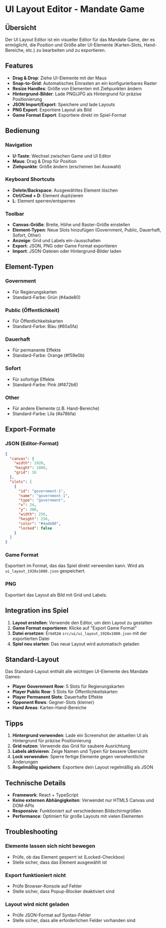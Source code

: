 # UI Layout Editor - Mandate Game

## Übersicht

Der UI Layout Editor ist ein visueller Editor für das Mandate Game, der es ermöglicht, die Position und Größe aller UI-Elemente (Karten-Slots, Hand-Bereiche, etc.) zu bearbeiten und zu exportieren.

## Features

- **Drag & Drop**: Ziehe UI-Elemente mit der Maus
- **Snap-to-Grid**: Automatisches Einrasten an ein konfigurierbares Raster
- **Resize Handles**: Größe von Elementen mit Ziehpunkten ändern
- **Hintergrund-Bilder**: Lade PNG/JPG als Hintergrund für präzise Positionierung
- **JSON Import/Export**: Speichere und lade Layouts
- **PNG Export**: Exportiere Layout als Bild
- **Game Format Export**: Exportiere direkt im Spiel-Format

## Bedienung

### Navigation

- **U-Taste**: Wechsel zwischen Game und UI Editor
- **Maus**: Drag & Drop für Position
- **Ziehpunkte**: Größe ändern (erscheinen bei Auswahl)

### Keyboard Shortcuts

- **Delete/Backspace**: Ausgewähltes Element löschen
- **Ctrl/Cmd + D**: Element duplizieren
- **L**: Element sperren/entsperren

### Toolbar

- **Canvas-Größe**: Breite, Höhe und Raster-Größe einstellen
- **Element-Typen**: Neue Slots hinzufügen (Government, Public, Dauerhaft, Sofort, Other)
- **Anzeige**: Grid und Labels ein-/ausschalten
- **Export**: JSON, PNG oder Game Format exportieren
- **Import**: JSON-Dateien oder Hintergrund-Bilder laden

## Element-Typen

### Government

- Für Regierungskarten
- Standard-Farbe: Grün (#4ade80)

### Public (Öffentlichkeit)

- Für Öffentlichkeitskarten
- Standard-Farbe: Blau (#60a5fa)

### Dauerhaft

- Für permanente Effekte
- Standard-Farbe: Orange (#f59e0b)

### Sofort

- Für sofortige Effekte
- Standard-Farbe: Pink (#f472b6)

### Other

- Für andere Elemente (z.B. Hand-Bereiche)
- Standard-Farbe: Lila (#a78bfa)

## Export-Formate

### JSON (Editor-Format)

```json
{
  "canvas": {
    "width": 1920,
    "height": 1080,
    "grid": 16
  },
  "slots": [
    {
      "id": "government-1",
      "name": "government-1",
      "type": "government",
      "x": 24,
      "y": 300,
      "width": 256,
      "height": 256,
      "color": "#4ade80",
      "locked": false
    }
  ]
}
```

### Game Format

Exportiert im Format, das das Spiel direkt verwenden kann. Wird als `ui_layout_1920x1080.json` gespeichert.

### PNG

Exportiert das Layout als Bild mit Grid und Labels.

## Integration ins Spiel

1. **Layout erstellen**: Verwende den Editor, um dein Layout zu gestalten
2. **Game Format exportieren**: Klicke auf "Export Game Format"
3. **Datei ersetzen**: Ersetze `src/ui/ui_layout_1920x1080.json` mit der exportierten Datei
4. **Spiel neu starten**: Das neue Layout wird automatisch geladen

## Standard-Layout

Das Standard-Layout enthält alle wichtigen UI-Elemente des Mandate Games:

- **Player Government Row**: 5 Slots für Regierungskarten
- **Player Public Row**: 5 Slots für Öffentlichkeitskarten
- **Player Permanent Slots**: Dauerhafte Effekte
- **Opponent Rows**: Gegner-Slots (kleiner)
- **Hand Areas**: Karten-Hand-Bereiche

## Tipps

1. **Hintergrund verwenden**: Lade ein Screenshot der aktuellen UI als Hintergrund für präzise Positionierung
2. **Grid nutzen**: Verwende das Grid für saubere Ausrichtung
3. **Labels aktivieren**: Zeige Namen und Typen für bessere Übersicht
4. **Lock verwenden**: Sperre fertige Elemente gegen versehentliche Änderungen
5. **Regelmäßig speichern**: Exportiere dein Layout regelmäßig als JSON

## Technische Details

- **Framework**: React + TypeScript
- **Keine externen Abhängigkeiten**: Verwendet nur HTML5 Canvas und DOM-APIs
- **Responsive**: Funktioniert auf verschiedenen Bildschirmgrößen
- **Performance**: Optimiert für große Layouts mit vielen Elementen

## Troubleshooting

### Elemente lassen sich nicht bewegen

- Prüfe, ob das Element gesperrt ist (Locked-Checkbox)
- Stelle sicher, dass das Element ausgewählt ist

### Export funktioniert nicht

- Prüfe Browser-Konsole auf Fehler
- Stelle sicher, dass Popup-Blocker deaktiviert sind

### Layout wird nicht geladen

- Prüfe JSON-Format auf Syntax-Fehler
- Stelle sicher, dass alle erforderlichen Felder vorhanden sind

